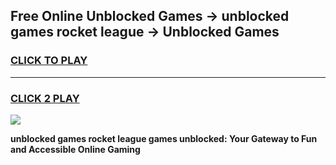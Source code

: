 
## Free Online Unblocked Games → unblocked games rocket league → Unblocked Games
<h3>
<a href="https://premium.freeplayer.one?title=unblocked_games_rocket_league&ref=21F">CLICK TO PLAY</a></h3>
<hr>

<h3>
<a href="https://premium.freeplayer.one?title=unblocked_games_rocket_league&ref=21F">CLICK 2 PLAY</a>
  
</h3>

<a href="https://premium.freeplayer.one?title=unblocked_games_rocket_league&ref=21F/"><img src="https://clearcache.store/games.png"></a>


**unblocked games rocket league games unblocked: Your Gateway to Fun and Accessible Online Gaming**
